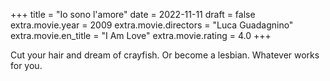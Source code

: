 +++
title = "Io sono l'amore"
date = 2022-11-11
draft = false
extra.movie.year = 2009
extra.movie.directors = "Luca Guadagnino"
extra.movie.en_title = "I Am Love"
extra.movie.rating = 4.0
+++

Cut your hair and dream of crayfish. Or become a lesbian. Whatever works for you.<!-- more -->